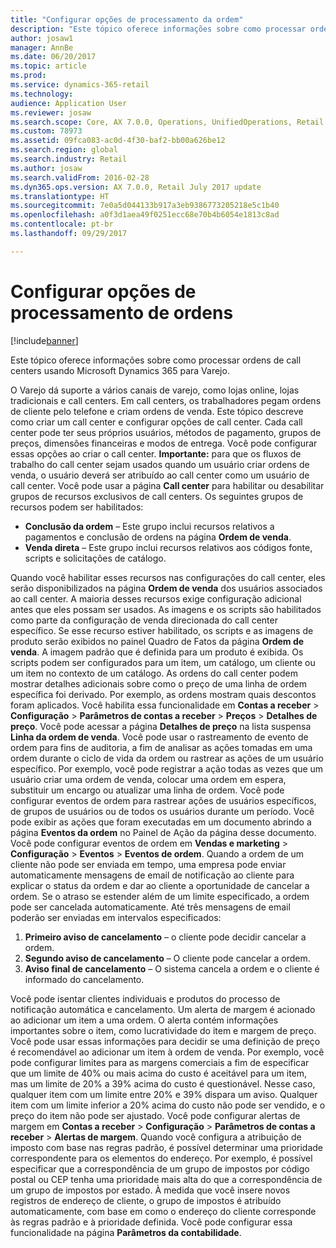 ```yaml
---
title: "Configurar opções de processamento da ordem"
description: "Este tópico oferece informações sobre como processar ordens de call centers usando Microsoft Dynamics 365 para Varejo."
author: josaw1
manager: AnnBe
ms.date: 06/20/2017
ms.topic: article
ms.prod: 
ms.service: dynamics-365-retail
ms.technology: 
audience: Application User
ms.reviewer: josaw
ms.search.scope: Core, AX 7.0.0, Operations, UnifiedOperations, Retail
ms.custom: 78973
ms.assetid: 09fca083-ac0d-4f30-baf2-bb00a626be12
ms.search.region: global
ms.search.industry: Retail
ms.author: josaw
ms.search.validFrom: 2016-02-28
ms.dyn365.ops.version: AX 7.0.0, Retail July 2017 update
ms.translationtype: HT
ms.sourcegitcommit: 7e0a5d044133b917a3eb9386773205218e5c1b40
ms.openlocfilehash: a0f3d1aea49f0251ecc68e70b4b6054e1813c8ad
ms.contentlocale: pt-br
ms.lasthandoff: 09/29/2017

---
```


# <a name="set-up-order-processing-options"></a>Configurar opções de processamento de ordens

[!include[banner](includes/banner.md)]


Este tópico oferece informações sobre como processar ordens de call centers usando Microsoft Dynamics 365 para Varejo. 

O Varejo dá suporte a vários canais de varejo, como lojas online, lojas tradicionais e call centers. Em call centers, os trabalhadores pegam ordens de cliente pelo telefone e criam ordens de venda. Este tópico descreve como criar um call center e configurar opções de call center. Cada call center pode ter seus próprios usuários, métodos de pagamento, grupos de preços, dimensões financeiras e modos de entrega. Você pode configurar essas opções ao criar o call center. **Importante:** para que os fluxos de trabalho do call center sejam usados quando um usuário criar ordens de venda, o usuário deverá ser atribuído ao call center como um usuário de call center. Você pode usar a página **Call center** para habilitar ou desabilitar grupos de recursos exclusivos de call centers. Os seguintes grupos de recursos podem ser habilitados:

-   **Conclusão da ordem** – Este grupo inclui recursos relativos a pagamentos e conclusão de ordens na página **Ordem de venda**.
-   **Venda direta** – Este grupo inclui recursos relativos aos códigos fonte, scripts e solicitações de catálogo.

Quando você habilitar esses recursos nas configurações do call center, eles serão disponibilizados na página **Ordem de venda** dos usuários associados ao call center. A maioria desses recursos exige configuração adicional antes que eles possam ser usados. As imagens e os scripts são habilitados como parte da configuração de venda direcionada do call center específico. Se esse recurso estiver habilitado, os scripts e as imagens de produto serão exibidos no painel Quadro de Fatos da página **Ordem de venda**. A imagem padrão que é definida para um produto é exibida. Os scripts podem ser configurados para um item, um catálogo, um cliente ou um item no contexto de um catálogo. As ordens do call center podem mostrar detalhes adicionais sobre como o preço de uma linha de ordem específica foi derivado. Por exemplo, as ordens mostram quais descontos foram aplicados. Você habilita essa funcionalidade em **Contas a receber** &gt; **Configuração** &gt; **Parâmetros de contas a receber** &gt; **Preços** &gt; **Detalhes de preço**. Você pode acessar a página **Detalhes de preço** na lista suspensa **Linha da ordem de venda**. Você pode usar o rastreamento de evento de ordem para fins de auditoria, a fim de analisar as ações tomadas em uma ordem durante o ciclo de vida da ordem ou rastrear as ações de um usuário específico. Por exemplo, você pode registrar a ação todas as vezes que um usuário criar uma ordem de venda, colocar uma ordem em espera, substituir um encargo ou atualizar uma linha de ordem. Você pode configurar eventos de ordem para rastrear ações de usuários específicos, de grupos de usuários ou de todos os usuários durante um período. Você pode exibir as ações que foram executadas em um documento abrindo a página **Eventos da ordem** no Painel de Ação da página desse documento. Você pode configurar eventos de ordem em **Vendas e marketing** &gt; **Configuração** &gt; **Eventos** &gt; **Eventos de ordem**. Quando a ordem de um cliente não pode ser enviada em tempo, uma empresa pode enviar automaticamente mensagens de email de notificação ao cliente para explicar o status da ordem e dar ao cliente a oportunidade de cancelar a ordem. Se o atraso se estender além de um limite especificado, a ordem pode ser cancelada automaticamente. Até três mensagens de email poderão ser enviadas em intervalos especificados:

1.  **Primeiro aviso de cancelamento** – o cliente pode decidir cancelar a ordem.
2.  **Segundo aviso de cancelamento** – O cliente pode cancelar a ordem.
3.  **Aviso final de cancelamento** – O sistema cancela a ordem e o cliente é informado do cancelamento.

Você pode isentar clientes individuais e produtos do processo de notificação automática e cancelamento. Um alerta de margem é acionado ao adicionar um item a uma ordem. O alerta contém informações importantes sobre o item, como lucratividade do item e margem de preço. Você pode usar essas informações para decidir se uma definição de preço é recomendável ao adicionar um item à ordem de venda. Por exemplo, você pode configurar limites para as margens comerciais a fim de especificar que um limite de 40% ou mais acima do custo é aceitável para um item, mas um limite de 20% a 39% acima do custo é questionável. Nesse caso, qualquer item com um limite entre 20% e 39% dispara um aviso. Qualquer item com um limite inferior a 20% acima do custo não pode ser vendido, e o preço do item não pode ser ajustado. Você pode configurar alertas de margem em **Contas a receber** &gt; **Configuração** &gt; **Parâmetros de contas a receber** &gt; **Alertas de margem**. Quando você configura a atribuição de imposto com base nas regras padrão, é possível determinar uma prioridade correspondente para os elementos do endereço. Por exemplo, é possível especificar que a correspondência de um grupo de impostos por código postal ou CEP tenha uma prioridade mais alta do que a correspondência de um grupo de impostos por estado. À medida que você insere novos registros de endereço de cliente, o grupo de impostos é atribuído automaticamente, com base em como o endereço do cliente corresponde às regras padrão e à prioridade definida. Você pode configurar essa funcionalidade na página **Parâmetros da contabilidade**.




